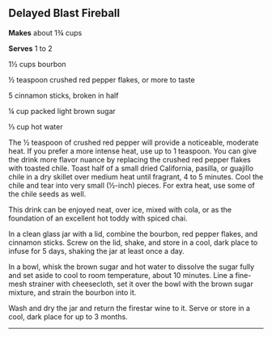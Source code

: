 ﻿## Delayed Blast Fireball

**Makes** about 1¾ cups

**Serves** 1 to 2

1½ cups bourbon

½ teaspoon crushed red pepper flakes, or more to taste

5 cinnamon sticks, broken in half

¼ cup packed light brown sugar

⅓ cup hot water

The ½ teaspoon of crushed red pepper will provide a noticeable, moderate heat. If you prefer a more intense heat, use up to 1 teaspoon. You can give the drink more flavor nuance by replacing the crushed red pepper flakes with toasted chile. Toast half of a small dried California, pasilla, or guajillo chile in a dry skillet over medium heat until fragrant, 4 to 5 minutes. Cool the chile and tear into very small (½-inch) pieces. For extra heat, use some of the chile seeds as well.

This drink can be enjoyed neat, over ice, mixed with cola, or as the foundation of an excellent hot toddy with spiced chai.

In a clean glass jar with a lid, combine the bourbon, red pepper flakes, and cinnamon sticks. Screw on the lid, shake, and store in a cool, dark place to infuse for 5 days, shaking the jar at least once a day.

In a bowl, whisk the brown sugar and hot water to dissolve the sugar fully and set aside to cool to room temperature, about 10 minutes. Line a fine-mesh strainer with cheesecloth, set it over the bowl with the brown sugar mixture, and strain the bourbon into it.

Wash and dry the jar and return the firestar wine to it. Serve or store in a cool, dark place for up to 3 months.

---

